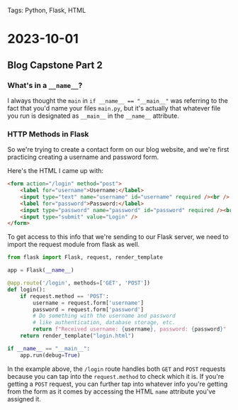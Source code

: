 Tags: Python, Flask, HTML

# 2023-10-01

## Blog Capstone Part 2

### What's in a `__name__`?

I always thought the `main` in `if __name__ == "__main__"` was referring to the fact that you'd name your files `main.py`, but it's actually that whatever file you run is designated as `__main__` in the `__name__` attribute.

### HTTP Methods in Flask

So we're trying to create a contact form on our blog website, and we're first practicing creating a username and password form.

Here's the HTML I came up with:

```html
<form action="/login" method="post">
    <label for="username">Username:</label>
    <input type="text" name="username" id="username" required /><br />
    <label for="password">Password:</label>
    <input type="password" name="password" id="password" required /><br />
    <input type="submit" value="Login" />
</form>
```

To get access to this info that we're sending to our Flask server, we need to import the request module from flask as well.

```python
from flask import Flask, request, render_template

app = Flask(__name__)

@app.route('/login', methods=['GET', 'POST'])
def login():
    if request.method == 'POST':
        username = request.form['username']
        password = request.form['password']
        # Do something with the username and password
        # like authentication, database storage, etc.
        return f"Received username: {username}, password: {password}"
    return render_template("login.html")

if __name__ == "__main__":
    app.run(debug=True)
```

In the example above, the `/login` route handles both `GET` and `POST` requests because you can tap into the `request.method` to check which it is. If you're getting a `POST` request, you can further tap into whatever info you're getting from the form as it comes by accessing the HTML `name` attribute you've assigned it.
